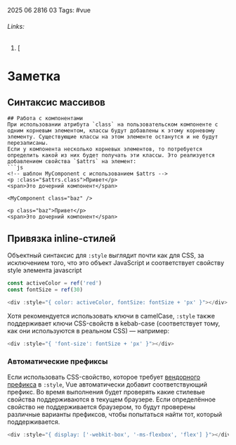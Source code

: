 2025 06 2816 03
Tags: #vue 
###### Links: 
1) [
# Заметка

## Синтаксис массивов

```
## Работа с компонентами
При использовании атрибута `class` на пользовательском компоненте с одним корневым элементом, классы будут добавлены к этому корневому элементу. Существующие классы на этом элементе останутся и не будут перезаписаны.
Если у компонента несколько корневых элементов, то потребуется определить какой из них будет получать эти классы. Это реализуется добавлением свойства `$attrs` на элемент:
```js
<!-- шаблон MyComponent с использованием $attrs -->
<p :class="$attrs.class">Привет</p>
<span>Это дочерний компонент</span>

<MyComponent class="baz" />

<p class="baz">Привет</p>
<span>Это дочерний компонент</span>
```

## Привязка inline-стилей
Объектный синтаксис для `:style` выглядит почти как для CSS, за исключением того, что это объект JavaScript и соответствует свойству style элемента javascript
```js
const activeColor = ref('red')
const fontSize = ref(30)

<div :style="{ color: activeColor, fontSize: fontSize + 'px' }"></div>
```
Хотя рекомендуется использовать ключи в camelCase, `:style` также поддерживает ключи CSS-свойств в kebab-case (соответствует тому, как они используются в реальном CSS) — например:
```js
<div :style="{ 'font-size': fontSize + 'px' }"></div>
```
### Автоматические префиксы[​](https://ru.vuejs.org/guide/essentials/class-and-style.html#auto-prefixing)

Если использовать CSS-свойство, которое требует [вендорного префикса](https://developer.mozilla.org/en-US/docs/Glossary/Vendor_Prefix) в `:style`, Vue автоматически добавит соответствующий префикс. Во время выполнения будет проверять какие стилевые свойства поддерживаются в текущем браузере. Если определённое свойство не поддерживается браузером, то будут проверены различные варианты префиксов, чтобы попытаться найти тот, который поддерживается.
```js
<div :style="{ display: ['-webkit-box', '-ms-flexbox', 'flex'] }"></div>
```